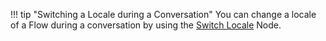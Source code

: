 !!! tip "Switching a Locale during a Conversation"
    You can change a locale of a Flow during a conversation by using the [Switch Locale](https://docs.cognigy.com/ai/build/node-reference/logic/switch-locale/) Node.
